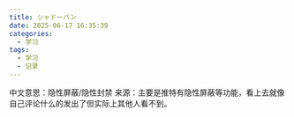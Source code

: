 ```yaml
---
title: シャドーバン
date: 2025-06-17 16:35:39
categories:
  - 学习
tags:
  - 学习
  - 记录
---
```

中文意思：隐性屏蔽/隐性封禁
来源：主要是推特有隐性屏蔽等功能，看上去就像自己评论什么的发出了但实际上其他人看不到。